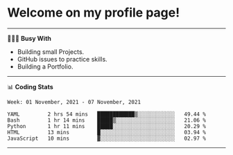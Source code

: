 # Welcome on my profile page!
<!-- print(("dralla"[::-1]+"s").capitalize()) -->

---
👨🏻‍💻 **Busy With**
* Building small Projects.
* GitHub issues to practice skills.
* Building a Portfolio.

---
📊 **Coding Stats**
<!--START_SECTION:waka-->
```text
Week: 01 November, 2021 - 07 November, 2021

YAML         2 hrs 54 mins   ████████████▒░░░░░░░░░░░░   49.44 % 
Bash         1 hr 14 mins    █████▒░░░░░░░░░░░░░░░░░░░   21.06 % 
Python       1 hr 11 mins    █████░░░░░░░░░░░░░░░░░░░░   20.29 % 
HTML         13 mins         █░░░░░░░░░░░░░░░░░░░░░░░░   03.94 % 
JavaScript   10 mins         ▓░░░░░░░░░░░░░░░░░░░░░░░░   02.97 % 
```
<!--END_SECTION:waka-->
---
